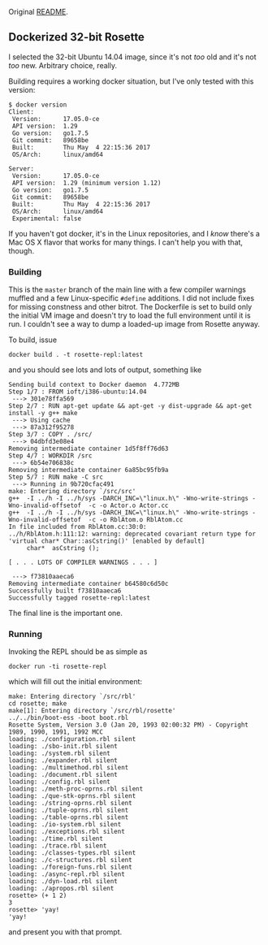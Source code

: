 Original [README](https://github.com/rchain/Rosette/blob/master/README).

## Dockerized 32-bit Rosette

I selected the 32-bit Ubuntu 14.04 image, since it's not _too_ old and it's not _too_ new. Arbitrary choice, really.

Building requires a working docker situation, but I've only tested with this version:
```
$ docker version
Client:
 Version:      17.05.0-ce
 API version:  1.29
 Go version:   go1.7.5
 Git commit:   89658be
 Built:        Thu May  4 22:15:36 2017
 OS/Arch:      linux/amd64

Server:
 Version:      17.05.0-ce
 API version:  1.29 (minimum version 1.12)
 Go version:   go1.7.5
 Git commit:   89658be
 Built:        Thu May  4 22:15:36 2017
 OS/Arch:      linux/amd64
 Experimental: false
```

If you haven't got docker, it's in the Linux repositories, and I _know_ there's a Mac OS X flavor that works for many things. I can't help you with that, though.

### Building

This is the `master` branch of the main line with a few compiler warnings muffled and a few Linux-specific `#define` additions. I did not include fixes for missing constness and other bitrot. The Dockerfile is set to build only the initial VM image and doesn't try to load the full environment until it is run. I couldn't see a way to dump a loaded-up image from Rosette anyway. 

To build, issue
```
docker build . -t rosette-repl:latest
```
and you should see lots and lots of output, something like
```
Sending build context to Docker daemon  4.772MB
Step 1/7 : FROM ioft/i386-ubuntu:14.04
 ---> 301e78ffa569
Step 2/7 : RUN apt-get update && apt-get -y dist-upgrade && apt-get install -y g++ make
 ---> Using cache
 ---> 87a312f95278
Step 3/7 : COPY . /src/
 ---> 04dbfd3e08e4
Removing intermediate container 1d5f8ff76d63
Step 4/7 : WORKDIR /src
 ---> 6b54e706838c
Removing intermediate container 6a85bc95fb9a
Step 5/7 : RUN make -C src
 ---> Running in 9b720cfac491
make: Entering directory `/src/src'
g++  -I ../h -I ../h/sys -DARCH_INC=\"linux.h\" -Wno-write-strings -Wno-invalid-offsetof  -c -o Actor.o Actor.cc
g++  -I ../h -I ../h/sys -DARCH_INC=\"linux.h\" -Wno-write-strings -Wno-invalid-offsetof  -c -o RblAtom.o RblAtom.cc
In file included from RblAtom.cc:30:0:
../h/RblAtom.h:111:12: warning: deprecated covariant return type for 'virtual char* Char::asCstring()' [enabled by default]
     char*  asCstring ();

[ . . . LOTS OF COMPILER WARNINGS . . . ]

 ---> f73810aaeca6
Removing intermediate container b64580c6d50c
Successfully built f73810aaeca6
Successfully tagged rosette-repl:latest
```
The final line is the important one.

### Running
Invoking the REPL should be as simple as
```
docker run -ti rosette-repl
```
which will fill out the initial environment:
```
make: Entering directory `/src/rbl'
cd rosette; make
make[1]: Entering directory `/src/rbl/rosette'
../../bin/boot-ess -boot boot.rbl
Rosette System, Version 3.0 (Jan 20, 1993 02:00:32 PM) - Copyright 1989, 1990, 1991, 1992 MCC
loading: ./configuration.rbl silent
loading: ./sbo-init.rbl silent
loading: ./system.rbl silent
loading: ./expander.rbl silent
loading: ./multimethod.rbl silent
loading: ./document.rbl silent
loading: ./config.rbl silent
loading: ./meth-proc-oprns.rbl silent
loading: ./que-stk-oprns.rbl silent
loading: ./string-oprns.rbl silent
loading: ./tuple-oprns.rbl silent
loading: ./table-oprns.rbl silent
loading: ./io-system.rbl silent
loading: ./exceptions.rbl silent
loading: ./time.rbl silent
loading: ./trace.rbl silent
loading: ./classes-types.rbl silent
loading: ./c-structures.rbl silent
loading: ./foreign-funs.rbl silent
loading: ./async-repl.rbl silent
loading: ./dyn-load.rbl silent
loading: ./apropos.rbl silent
rosette> (+ 1 2)
3
rosette> 'yay! 
'yay!
```
and present you with that prompt.
